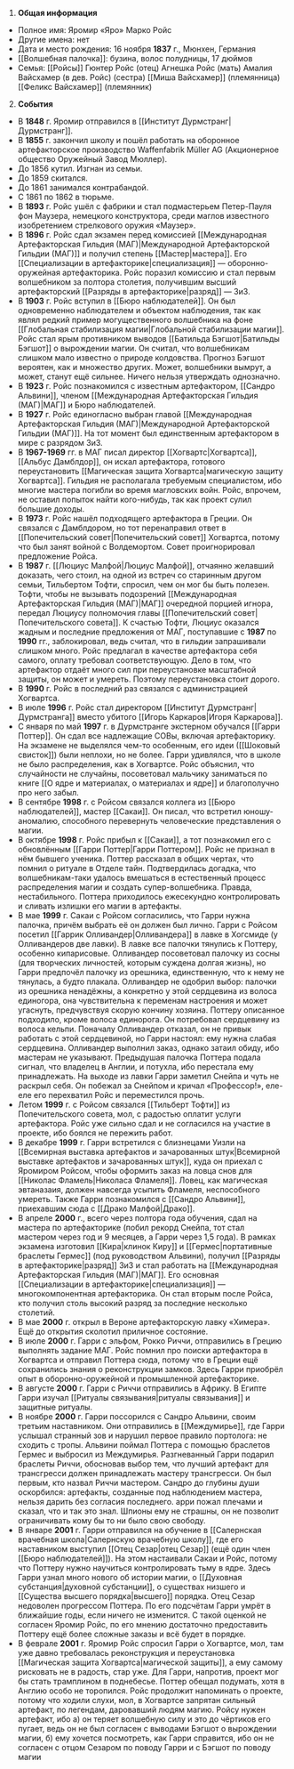 1. **Общая информация**
 - Полное имя: Яромир «Яро» Марко Ройс
 - Другие имена: нет
 - Дата и место рождения: 16 ноября **1837** г., Мюнхен, Германия
 - [[Волшебная палочка]]: бузина, волос полудницы, 17 дюймов
 - Семья: [[Ройсы]]
    Гюнтер Ройс (отец)
    Агнешка Ройс (мать)
    Амалия Вайсхамер (в дев. Ройс) (сестра)
    [[Миша Вайсхамер]] (племянница)
    [[Феликс Вайсхамер]] (племянник)

2. **События**
 - В **1848** г. Яромир отправился в [[Институт Дурмстранг|Дурмстранг]].
 - В **1855** г. закончил школу и пошёл работать на оборонное артефакторское производство Waffenfabrik Müller AG (Акционерное общество Оружейный Завод Мюллер).
 - До 1856 кутил. Изгнан из семьи.
 - До 1859 скитался.
 - До 1861 занимался контрабандой.
 - С 1861 по 1862 в тюрьме.
 - В **1893** г. Ройс ушёл с фабрики и стал подмастерьем Петер-Пауля фон Маузера, немецкого конструктора, среди маглов известного изобретением стрелкового оружия «Маузер».
 - В **1896** г. Ройс сдал экзамен перед комиссией [[Международная Артефакторская Гильдия (МАГ)|Международной Артефакторской Гильдии (МАГ)]] и получил степень [[Мастер|мастера]]. Его [[Специализации в артефакторике|специализация]] — оборонно-оружейная артефакторика. Ройс поразил комиссию и стал первым волшебником за полтора столетия, получившим высший артефакторский [[Разряды в артефакторике|разряд]] — 3и3.
 - В **1903** г. Ройс вступил в [[Бюро наблюдателей]]. Он был одновременно наблюдателем и объектом наблюдения, так как являл редкий пример могущественного волшебника на фоне [[Глобальная стабилизация магии|Глобальной стабилизации магии]]. Ройс стал ярым противником выводов [[Батильда Бэгшот|Батильды Бэгшот]] о вырождении магии. Он считал, что волшебникам слишком мало известно о природе колдовства. Прогноз Бэгшот вероятен, как и множество других. Может, волшебники вымрут, а может, станут ещё сильнее. Ничего нельзя утверждать однозначно.
 - В **1923** г. Ройс познакомился с известным артефактором, [[Сандро Альвини]], членом [[Международная Артефакторская Гильдия (МАГ)|МАГ]] и Бюро наблюдателей.
 - В **1927** г. Ройс единогласно выбран главой [[Международная Артефакторская Гильдия (МАГ)|Международной Артефакторской Гильдии (МАГ)]]. На тот момент был единственным артефактором в мире с разрядом 3и3.
 - В **1967-1969** гг. в МАГ писал директор [[Хогвартс|Хогвартса]], [[Альбус Дамблдор]], он искал артефактора, готового переустановить [[Магическая защита Хогвартса|магическую защиту Хогвартса]]. Гильдия не располагала требуемым специалистом, ибо многие мастера погибли во время магловских войн. Ройс, впрочем, не оставил попыток найти кого-нибудь, так как проект сулил большие доходы.
 - В **1973** г. Ройс нашёл подходящего артефактора в Греции. Он связался с Дамблдором, но тот перенаправил ответ в [[Попечительский совет|Попечительский совет]] Хогвартса, потому что был занят войной с Волдемортом. Совет проигнорировал предложение Ройса.
 - В **1987** г. [[Люциус Малфой|Люциус Малфой]], отчаянно желавший доказать, чего стоил, на одной из встреч со старинным другом семьи, Тильбертом Тофти, спросил, чем он мог бы быть полезен. Тофти, чтобы не вызывать подозрений [[Международная Артефакторская Гильдия (МАГ)|МАГ]] очередной порцией игнора, передал Люциусу полномочия главы [[Попечительский совет|Попечительского совета]]. К счастью Тофти, Люциус оказался жадным и последние предложения от МАГ, поступавшие с **1987** по **1990** гг., заблокировал, ведь считал, что в гильдии запрашивали слишком много. Ройс предлагал в качестве артефактора себя самого, оплату требовал соответствующую. Дело в том, что артефактор отдаёт много сил при переустановке масштабной защиты, он может и умереть. Поэтому переустановка стоит дорого.
 - В **1990** г. Ройс в последний раз связался с администрацией Хогвартса.
 - В июле **1996** г. Ройс стал директором [[Институт Дурмстранг|Дурмстранга]] вместо убитого [[Игорь Каркаров|Игоря Каркарова]].
 - С января по май **1997** г. в Дурмстранге экстерном обучался [[Гарри Поттер]]. Он сдал все надлежащие СОВы, включая артефакторику. На экзамене не выделялся чем-то особенным, его идеи ([[Шоковый свисток]]) были неплохи, но не более. Гарри удивлялся, что в школе не было распределения, как в Хогвартсе. Ройс объяснил, что случайности не случайны, посоветовал мальчику заниматься по книге [[О ядре и материалах, о материалах и ядре]] и благополучно про него забыл.
 - В сентябре **1998** г. с Ройсом связался коллега из [[Бюро наблюдателей]], мастер [[Сакаи]]. Он писал, что встретил юношу-аномалию, способного перевернуть человеческие представления о магии.
 - В октябре **1998** г. Ройс прибыл к [[Сакаи]], а тот познакомил его с обновлённым [[Гарри Поттер|Гарри Поттером]]. Ройс не признал в нём бывшего ученика. Поттер рассказал в общих чертах, что помнил о ритуале в Отделе тайн. Подтвердилась догадка, что волшебникам-таки удалось вмешаться в естественный процесс распределения магии и создать супер-волшебника. Правда, нестабильного. Поттера приходилось ежесекундно контролировать и сливать излишки его магии в артефакты.
 - В мае **1999** г. Сакаи с Ройсом согласились, что Гарри нужна палочка, причём выбрать её он должен был лично. Гарри с Ройсом посетил [[Гаррик Олливандер|Олливандера]] в лавке в Хогсмиде (у Олливандеров две лавки). В лавке все палочки тянулись к Поттеру, особенно кипарисовые. Олливандер посоветовал палочку из сосны (для творческих личностей, которым суждена долгая жизнь), но Гарри предпочёл палочку из орешника, единственную, что к нему не тянулась, а будто плакала. Олливандер не одобрил выбор: палочки из орешника ненадёжны, а конкретно у этой сердцевина из волоса единогора, она чувствительна к переменам настроения и может угаснуть, предчувствуя скорую кончину хозяина. Поттеру описанное подходило, кроме волоса единорога. Он потребовал сердцевину из волоса кельпи. Поначалу Олливандер отказал, он не привык работать с этой сердцевиной, но Гарри настоял: ему нужна слабая сердцевина. Олливандер выполнил заказ, однако затаил обиду, ибо мастерам не указывают. Предыдушая палочка Поттера подала сигнал, что владелец в Англии, и потухла, ибо перестала ему принадлежать. На выходе из лавки Гарри заметил Снейпа и чуть не раскрыл себя. Он побежал за Снейпом и кричал «Профессор!», еле-еле его перехватил Ройс и переместился прочь.
 - Летом **1999** г. с Ройсом связался [[Тильберт Тофти]] из Попечительского совета, мол, с радостью оплатит услуги артефактора. Ройс уже сильно сдал и не согласился на участие в проекте, ибо боялся не пережить работ.
 - В декабре **1999** г. Гарри встретился с близнецами Уизли на [[Всемирная выставка артефактов и зачарованных штук|Всемирной выставке артефактов и зачарованных штук]], куда он приехал с Яромиром Ройсом, чтобы оформить заказ на ловца снов для [[Николас Фламель|Николаса Фламеля]]. Ловец, как магическая эвтаназаия, должен навсегда усыпить Фламеля, неспособного умереть. Также Гарри познакомился с [[Сандро Альвини]], приехавшим сюда с [[Драко Малфой|Драко]]. 
 - В апреле **2000** г., всего через полтора года обучения, сдал на мастера по артефакторике (побил рекорд Снейпа, тот стал мастером через год и 9 месяцев, а Гарри через 1,5 года). В рамках экзамена изготовил [[Кира|клинок Киру]] и [[Гермес|портативные браслеты Гермес]] (под руководством Альвини), получил [[Разряды в артефакторике|разряд]] 3и3 и стал работать на [[Международная Артефакторская Гильдия (МАГ)|МАГ]]. Его основная [[Специализации в артефакторике|специализация]] — многокомпонентная артефакторика. Он стал вторым после Ройса, кто получил столь высокий разряд за последние несколько столетий.
 - В мае **2000** г. открыл в Вероне артефакторскую лавку «Химера». Ещё до открытия сколотил приличное состояние.
 - В июле **2000** г. Гарри с эльфом, Рокко Риччи, отправились в Грецию выполнять задание МАГ. Ройс помнил про поиски артефактора в Хогвартса и отправил Поттера сюда, потому что в Греции ещё сохранились знания о реконструкции замков. Здесь Гарри приобрёл опыт в оборонно-оружейной и промышленной артефакторике.
 - В августе **2000** г. Гарри с Риччи отправились в Африку. В Египте Гарри изучал [[Ритуалы связывания|ритуалы связывания]] и защитные ритуалы.
 - В ноябре **2000** г. Гарри поссорился с Сандро Альвини, своим третьим наставником. Они отправились в [[Междумирье]], где Гарри услышал странный зов и нарушил первое правило портолога: не сходить с тропы. Альвини поймал Поттера с помощью браслетов Гермес и выбросил из Междумирья. Разгневанный Гарри подарил браслеты Риччи, обосновав выбор тем, что лучший артефакт для трансгресси должен принадлежать мастеру трансгресси. Он был первым, кто назвал Риччи мастером. Сандро до глубины души оскорбился: артефакты, созданные под наблюдением мастера, нельзя дарить без согласия последнего. арри пожал плечами и сказал, что и так это знал. Шпионы ему не страшны, он не позволит ограничивать кому бы то ни было свою свободу.
 - В январе **2001** г. Гарри отправился на обучение в [[Салернская врачебная школа|Салернскую врачебную школу]], где его наставником выступил [[Отец Сезар|отец Сезар]] (ещё один член [[Бюро наблюдателей]]). На этом настаивали Сакаи и Ройс, потому что Поттеру нужно научиться контролировать тьму в ядре. Здесь Гарри узнал много нового об истории магии, о [[Духовная субстанция|духовной субстанции]], о существах низшего и [[Существа высшего порядка|высшего]] порядка. Отец Сезар недоволен прогрессом Поттера. По его подсчётам Гарри умрёт в ближайшие годы, если ничего не изменится. С такой оценкой не согласен Яромир Ройс, по его мнению достаточно предоставить Поттеру ещё более сложные заказы и всё будет в порядке.
 - В феврале **2001** г. Яромир Ройс спросил Гарри о Хогвартсе, мол, там уже давно требовалась реконструкция и переустановка [[Магическая защита Хогвартса|магической защиты]], а ему самому рисковать не в радость, стар уже. Для Гарри, напротив, проект мог бы стать трамплином в поднебесье. Поттер обещал подумать, хотя в Англию особо не торопился. Ройс продолжит напоминать о проекте, потому что ходили слухи, мол, в Хогвартсе запрятан сильный артефакт, по легендам, даровавший людям магию. Ройсу нужен артефакт, ибо а) он теряет волшебную силу и это до чёртиков его пугает, ведь он не был согласен с выводами Бэгшот о вырождении магии, б) ему хочется посмотреть, как Гарри справится, ибо он не согласен с отцом Сезаром по поводу Гарри и с Бэгшот по поводу магии